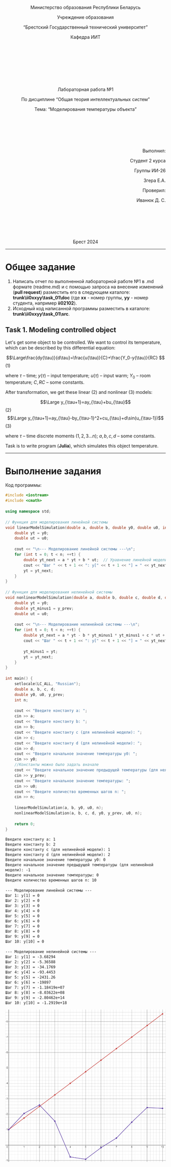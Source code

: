 <p align="center"> Министерство образования Республики Беларусь</p>
<p align="center">Учреждение образования</p>
<p align="center">“Брестский Государственный технический университет”</p>
<p align="center">Кафедра ИИТ</p>
<br><br><br><br><br><br><br>
<p align="center">Лабораторная работа №1</p>
<p align="center">По дисциплине “Общая теория интеллектуальных систем”</p>
<p align="center">Тема: “Моделирования температуры объекта”</p>
<br><br><br><br><br>
<p align="right">Выполнил:</p>
<p align="right">Студент 2 курса</p>
<p align="right">Группы ИИ-26</p>
<p align="right">Згера Е.А.</p>
<p align="right">Проверил:</p>
<p align="right">Иванюк Д. С.</p>
<br><br><br><br><br>
<p align="center">Брест 2024</p>

<hr>

# Общее задание #
1. Написать отчет по выполненной лабораторной работе №1 в .md формате (readme.md) и с помощью запроса на внесение изменений (**pull request**) разместить его в следующем каталоге: **trunk\ii0xxyy\task_01\doc** (где **xx** - номер группы, **yy** - номер студента, например **ii02102**).
2. Исходный код написанной программы разместить в каталоге: **trunk\ii0xxyy\task_01\src**.
## Task 1. Modeling controlled object ##
Let's get some object to be controlled. We want to control its temperature, which can be described by this differential equation:

$$\Large\frac{dy(\tau)}{d\tau}=\frac{u(\tau)}{C}+\frac{Y_0-y(\tau)}{RC} $$ (1)

where $\tau$ – time; $y(\tau)$ – input temperature; $u(\tau)$ – input warm; $Y_0$ – room temperature; $C,RC$ – some constants.

After transformation, we get these linear (2) and nonlinear (3) models:

$$\Large y_{\tau+1}=ay_{\tau}+bu_{\tau}$$ (2)
$$\Large y_{\tau+1}=ay_{\tau}-by_{\tau-1}^2+cu_{\tau}+d\sin(u_{\tau-1})$$ (3)

where $\tau$ – time discrete moments ($1,2,3{\dots}n$); $a,b,c,d$ – some constants.

Task is to write program (**Julia**), which simulates this object temperature.

<hr>

# Выполнение задания #

Код программы:
```C++
#include <iostream>
#include <cmath> 

using namespace std;

// Функция для моделирования линейной системы
void linearModelSimulation(double a, double b, double y0, double u0, int n) {
    double yt = y0;  
    double ut = u0;  

    cout << "\n--- Моделирование линейной системы ---\n";
    for (int t = 0; t < n; ++t) {
        double yt_next = a * yt + b * ut;  // Уравнение линейной модели
        cout << "Шаг " << t + 1 << ": y[" << t + 1 << "] = " << yt_next << endl;
        yt = yt_next;
    }
}

// Функция для моделирования нелинейной системы
void nonlinearModelSimulation(double a, double b, double c, double d, double y0, double y_prev, double u0, int n) {
    double yt = y0;           
    double yt_minus1 = y_prev; 
    double ut = u0;           

    cout << "\n--- Моделирование нелинейной системы ---\n";
    for (int t = 0; t < n; ++t) {
        double yt_next = a * yt - b * yt_minus1 * yt_minus1 + c * ut + d * sin(ut - 1);  // Уравнение нелинейной модели
        cout << "Шаг " << t + 1 << ": y[" << t + 1 << "] = " << yt_next << endl;

        yt_minus1 = yt;  
        yt = yt_next;
    }
}

int main() {
    setlocale(LC_ALL, "Russian");
    double a, b, c, d;  
    double y0, u0, y_prev;  
    int n;  

    cout << "Введите константу a: ";
    cin >> a;
    cout << "Введите константу b: ";
    cin >> b;
    cout << "Введите константу c (для нелинейной модели): ";
    cin >> c;
    cout << "Введите константу d (для нелинейной модели): ";
    cin >> d;
    cout << "Введите начальное значение температуры y0: ";
    cin >> y0;                                                      
    //Константы можно было задать вначале
    cout << "Введите начальное значение предыдущей температуры (для нелинейной модели): ";
    cin >> y_prev;
    cout << "Введите начальное значение температуры: ";
    cin >> u0;
    cout << "Введите количество временных шагов n: ";
    cin >> n;

    linearModelSimulation(a, b, y0, u0, n);
    nonlinearModelSimulation(a, b, c, d, y0, y_prev, u0, n);

    return 0;
}
```     
```
Введите константу a: 1
Введите константу b: 2
Введите константу c (для нелинейной модели): 1
Введите константу d (для нелинейной модели): 2
Введите начальное значение температуры y0: 0
Введите начальное значение предыдущей температуры (для нелинейной модели): -1
Введите начальное значение температуры: 0
Введите количество временных шагов n: 10

--- Моделирование линейной системы ---
Шаг 1: y[1] = 0
Шаг 2: y[2] = 0
Шаг 3: y[3] = 0
Шаг 4: y[4] = 0
Шаг 5: y[5] = 0
Шаг 6: y[6] = 0
Шаг 7: y[7] = 0
Шаг 8: y[8] = 0
Шаг 9: y[9] = 0
Шаг 10: y[10] = 0

--- Моделирование нелинейной системы ---
Шаг 1: y[1] = -3.68294
Шаг 2: y[2] = -5.36588
Шаг 3: y[3] = -34.1769
Шаг 4: y[4] = -93.4453
Шаг 5: y[5] = -2431.26
Шаг 6: y[6] = -19897
Шаг 7: y[7] = -1.18419e+07
Шаг 8: y[8] = -8.03622e+08
Шаг 9: y[9] = -2.80462e+14
Шаг 10: y[10] = -1.2919e+18
```
![График](./graphics.png)
